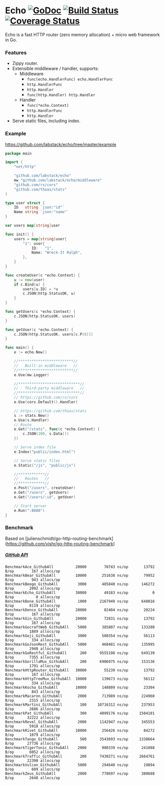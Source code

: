 # Echo [![GoDoc](http://img.shields.io/badge/go-documentation-blue.svg?style=flat-square)](http://godoc.org/github.com/labstack/echo) [![Build Status](http://img.shields.io/travis/fatih/structs.svg?style=flat-square)](https://travis-ci.org/labstack/echo) [![Coverage Status](http://img.shields.io/coveralls/labstack/echo.svg?style=flat-square)](https://coveralls.io/r/labstack/echo)
Echo is a fast HTTP router (zero memory allocation) + micro web framework in Go.

### Features
- Zippy router.
- Extensible middleware / handler, supports:
	- Middleware
		- `func(echo.HandlerFunc) echo.HandlerFunc`
		- `http.HandlerFunc`
		- `http.Handler`
		- `func(http.Handler) http.Handler`
	- Handler
		- `func(*echo.Context)`
		- `http.HandlerFunc`
		- `http.Handler`
- Serve static files, including index.

### Example
https://github.com/labstack/echo/tree/master/example

```go
package main

import (
	"net/http"

	"github.com/labstack/echo"
	mw "github.com/labstack/echo/middleware"
	"github.com/rs/cors"
	"github.com/thoas/stats"
)

type user struct {
	ID   string `json:"id"`
	Name string `json:"name"`
}

var users map[string]user

func init() {
	users = map[string]user{
		"1": user{
			ID:   "1",
			Name: "Wreck-It Ralph",
		},
	}
}

func createUser(c *echo.Context) {
	u := new(user)
	if c.Bind(u) {
		users[u.ID] = *u
		c.JSON(http.StatusOK, u)
	}
}

func getUsers(c *echo.Context) {
	c.JSON(http.StatusOK, users)
}

func getUser(c *echo.Context) {
	c.JSON(http.StatusOK, users[c.P(0)])
}

func main() {
	e := echo.New()

	//*************************//
	//   Built-in middleware   //
	//*************************//
	e.Use(mw.Logger)

	//****************************//
	//   Third-party middleware   //
	//****************************//
	// https://github.com/rs/cors
	e.Use(cors.Default().Handler)

	// https://github.com/thoas/stats
	s := stats.New()
	e.Use(s.Handler)
	// Route
	e.Get("/stats", func(c *echo.Context) {
		c.JSON(200, s.Data())
	})

	// Serve index file
	e.Index("public/index.html")

	// Serve static files
	e.Static("/js", "public/js")

	//************//
	//   Routes   //
	//************//
	e.Post("/users", createUser)
	e.Get("/users", getUsers)
	e.Get("/users/:id", getUser)

	// Start server
	e.Run(":8080")
}
```

### Benchmark
Based on [julienschmidt/go-http-routing-benchmark] (https://github.com/vishr/go-http-routing-benchmark)
##### [GitHub API](http://developer.github.com/v3)
```
BenchmarkAce_GithubAll          20000	     70743 ns/op	   13792 B/op	     167 allocs/op
BenchmarkBear_GithubAll         10000	    251638 ns/op	   79952 B/op	     943 allocs/op
BenchmarkBeego_GithubAll         3000	    485840 ns/op	  146272 B/op	    2092 allocs/op
BenchmarkEcho_GithubAll         30000	     49183 ns/op	       0 B/op	       0 allocs/op
BenchmarkBone_GithubAll          1000	   2167949 ns/op	  648016 B/op	    8119 allocs/op
BenchmarkDenco_GithubAll        20000	     82404 ns/op	   20224 B/op	     167 allocs/op
BenchmarkGin_GithubAll          20000	     72831 ns/op	   13792 B/op	     167 allocs/op
BenchmarkGocraftWeb_GithubAll	 5000	    385807 ns/op	  133280 B/op	    1889 allocs/op
BenchmarkGoji_GithubAll          3000	    580354 ns/op	   56113 B/op	     334 allocs/op
BenchmarkGoJsonRest_GithubAll    5000	    468481 ns/op	  135995 B/op	    2940 allocs/op
BenchmarkGoRestful_GithubAll      200	   9555198 ns/op	  649139 B/op	    7355 allocs/op
BenchmarkGorillaMux_GithubAll     200	   6906975 ns/op	  153136 B/op	    1791 allocs/op
BenchmarkHttpRouter_GithubAll	30000	     55239 ns/op	   13792 B/op	     167 allocs/op
BenchmarkHttpTreeMux_GithubAll	10000	    139673 ns/op	   56112 B/op	     334 allocs/op
BenchmarkKocha_GithubAll	    10000	    148809 ns/op	   23304 B/op	     843 allocs/op
BenchmarkMacaron_GithubAll	     2000	    713989 ns/op	  224960 B/op	    2315 allocs/op
BenchmarkMartini_GithubAll	      100	  10716312 ns/op	  237953 B/op	    2686 allocs/op
BenchmarkPat_GithubAll	          300	   4099176 ns/op	 1504101 B/op	   32222 allocs/op
BenchmarkRevel_GithubAll	     2000	   1142947 ns/op	  345553 B/op	    5918 allocs/op
BenchmarkRivet_GithubAll	    10000	    256426 ns/op	   84272 B/op	    1079 allocs/op
BenchmarkTango_GithubAll	      500	   3543693 ns/op	 1338664 B/op	   27736 allocs/op
BenchmarkTigerTonic_GithubAll	 2000	    980339 ns/op	  241088 B/op	    6052 allocs/op
BenchmarkTraffic_GithubAll	      200	   7430271 ns/op	 2664761 B/op	   22390 allocs/op
BenchmarkVulcan_GithubAll	     5000	    294640 ns/op	   19894 B/op	     609 allocs/op
BenchmarkZeus_GithubAll	         2000	    778697 ns/op	  300688 B/op	    2648 allocs/op
```
